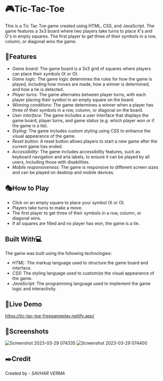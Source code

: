 # 🎮Tic-Tac-Toe
This is a Tic Tac Toe game created using HTML, CSS, and JavaScript. The game features a 3x3 board where two players take turns to place X's and O's in empty squares. The first player to get three of their symbols in a row, column, or diagonal wins the game.

## 🔑Features
- *Game board:* The game board is a 3x3 grid of squares where players can place their symbols (X or O).
- *Game logic:* The game logic determines the rules for how the game is played, including how moves are made, how a winner is determined, and how a tie is detected.
- *Player turns:* The game alternates between player turns, with each player placing their symbol in an empty square on the board.
- *Winning conditions:* The game determines a winner when a player has three of their symbols in a row, column, or diagonal on the board.
- *User interface:* The game includes a user interface that displays the game board, player turns, and game status (e.g. which player won or if the game is a tie).
- *Styling:* The game includes custom styling using CSS to enhance the visual appearance of the game.
- *Reset button:* A reset button allows players to start a new game after the current game has ended.
- *Accessibility:* The game includes accessibility features, such as keyboard navigation and aria labels, to ensure it can be played by all users, including those with disabilities.
- *Mobile responsiveness:* The game is responsive to different screen sizes and can be played on desktop and mobile devices.

## 🎭How to Play
- Click on an empty square to place your symbol (X or O).
- Players take turns to make a move.
- The first player to get three of their symbols in a row, column, or diagonal wins.
- If all squares are filled and no player has won, the game is a tie.

## Built With💻
The game was built using the following technologies:

- *HTML:* The markup language used to structure the game board and interface.
- *CSS:* The styling language used to customize the visual appearance of the game.
- *JavaScript:* The programming language used to implement the game logic and interactivity.

## 🔗Live Demo
https://tic-tac-toe-freegameplay.netlify.app/

## 📸Screenshots
![Screenshot 2023-03-29 074335](https://user-images.githubusercontent.com/128722563/236205010-8c7cdd3b-8c64-4299-949f-b73b08e5854b.png)
![Screenshot 2023-03-29 074400](https://user-images.githubusercontent.com/128722563/236205033-edc6e350-b175-40c0-a95a-4eab52206e5c.png)

## ✒️Credit
Created by - *SAVHAR VERMA*
